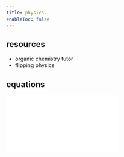 ```yaml
---
title: physics.
enableToc: false
---
```

## resources
- organic chemistry tutor
- flipping physics

## equations 
![](ap-physics-1-equations-table.pdf)
